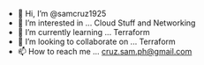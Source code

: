 - 👋 Hi, I’m @samcruz1925
- 👀 I’m interested in ... Cloud Stuff and Networking
- 🌱 I’m currently learning ... Terraform
- 💞️ I’m looking to collaborate on ... Terraform
- 📫 How to reach me ... cruz.sam.ph@gmail.com

<!---
samcruz1925/samcruz1925 is a ✨ special ✨ repository because its `README.md` (this file) appears on your GitHub profile.
You can click the Preview link to take a look at your changes.
--->
